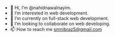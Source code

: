 - 👋 Hi, I’m @nahidnawalnayim.
- 👀 I’m interested in web development.
- 🌱 I’m currently on full-stack web development.
- 💞️ I’m looking to collaborate on web developing.
- 📫 How to reach me smnibraz5@gmail.com

<!---
nahidnawalnayim/nahidnawalnayim is a ✨ special ✨ repository because its `README.md` (this file) appears on your GitHub profile.
You can click the Preview link to take a look at your changes.
--->
